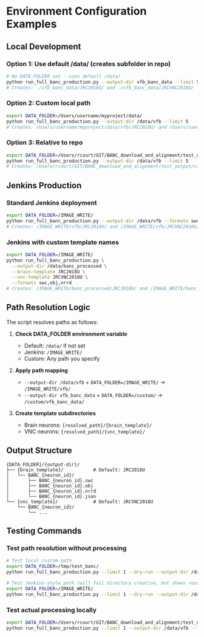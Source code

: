 # Environment Configuration Examples

## Local Development

### Option 1: Use default /data/ (creates subfolder in repo)
```bash
# No DATA_FOLDER set - uses default /data/
python run_full_banc_production.py --output-dir vfb_banc_data --limit 5
# Creates: ./vfb_banc_data/JRC2018U/ and ./vfb_banc_data/JRCVNC2018U/
```

### Option 2: Custom local path
```bash
export DATA_FOLDER=/Users/username/myproject/data/
python run_full_banc_production.py --output-dir /data/vfb --limit 5
# Creates: /Users/username/myproject/data/vfb/JRC2018U/ and /Users/username/myproject/data/vfb/JRCVNC2018U/
```

### Option 3: Relative to repo
```bash
export DATA_FOLDER=/Users/rcourt/GIT/BANC_download_and_alignment/test_output/
python run_full_banc_production.py --output-dir /data/vfb --limit 5
# Creates: /Users/rcourt/GIT/BANC_download_and_alignment/test_output/vfb/JRC2018U/
```

## Jenkins Production

### Standard Jenkins deployment
```bash
export DATA_FOLDER=/IMAGE_WRITE/
python run_full_banc_production.py --output-dir /data/vfb --formats swc,obj,nrrd
# Creates: /IMAGE_WRITE/vfb/JRC2018U/ and /IMAGE_WRITE/vfb/JRCVNC2018U/
```

### Jenkins with custom template names
```bash
export DATA_FOLDER=/IMAGE_WRITE/
python run_full_banc_production.py \
  --output-dir /data/banc_processed \
  --brain-template JRC2018U \
  --vnc-template JRCVNC2018U \
  --formats swc,obj,nrrd
# Creates: /IMAGE_WRITE/banc_processed/JRC2018U/ and /IMAGE_WRITE/banc_processed/JRCVNC2018U/
```

## Path Resolution Logic

The script resolves paths as follows:

1. **Check DATA_FOLDER environment variable**
   - Default: `/data/` if not set
   - Jenkins: `/IMAGE_WRITE/`
   - Custom: Any path you specify

2. **Apply path mapping**
   - `--output-dir /data/vfb` + `DATA_FOLDER=/IMAGE_WRITE/` → `/IMAGE_WRITE/vfb/`
   - `--output-dir vfb_banc_data` + `DATA_FOLDER=/custom/` → `/custom/vfb_banc_data/`

3. **Create template subdirectories**
   - Brain neurons: `{resolved_path}/{brain_template}/`
   - VNC neurons: `{resolved_path}/{vnc_template}/`

## Output Structure

```
{DATA_FOLDER}/{output-dir}/
├── {brain_template}/           # Default: JRC2018U
│   └── BANC_{neuron_id}/
│       ├── BANC_{neuron_id}.swc
│       ├── BANC_{neuron_id}.obj
│       ├── BANC_{neuron_id}.nrrd
│       └── BANC_{neuron_id}.json
└── {vnc_template}/             # Default: JRCVNC2018U
    └── BANC_{neuron_id}/
        └── ...
```

## Testing Commands

### Test path resolution without processing
```bash
# Test local custom path
export DATA_FOLDER=/tmp/test_banc/
python run_full_banc_production.py --limit 1 --dry-run --output-dir /data/vfb

# Test Jenkins-style path (will fail directory creation, but shows resolution)
export DATA_FOLDER=/IMAGE_WRITE/
python run_full_banc_production.py --limit 1 --dry-run --output-dir /data/vfb
```

### Test actual processing locally
```bash
export DATA_FOLDER=/Users/rcourt/GIT/BANC_download_and_alignment/test_output/
python run_full_banc_production.py --limit 1 --output-dir /data/vfb --formats swc
```
